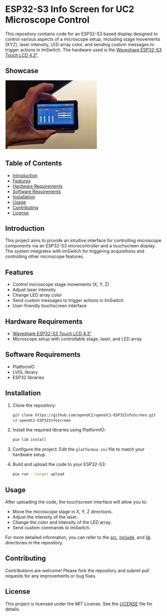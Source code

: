 # ESP32-S3 Info Screen for UC2 Microscope Control

This repository contains code for an ESP32-S3 based display designed to control various aspects of a microscope setup, including stage movements (XYZ), laser intensity, LED array color, and sending custom messages to trigger actions in ImSwitch. The hardware used is the [Waveshare ESP32-S3 Touch LCD 4.3"](https://www.waveshare.com/esp32-s3-touch-lcd-4.3.htm).

## Showcase 

![](./ESP32Info.jpg)

## Table of Contents
- [Introduction](#introduction)
- [Features](#features)
- [Hardware Requirements](#hardware-requirements)
- [Software Requirements](#software-requirements)
- [Installation](#installation)
- [Usage](#usage)
- [Contributing](#contributing)
- [License](#license)

## Introduction

This project aims to provide an intuitive interface for controlling microscope components via an ESP32-S3 microcontroller and a touchscreen display. The system integrates with ImSwitch for triggering acquisitions and controlling other microscope features.

## Features

- Control microscope stage movements (X, Y, Z)
- Adjust laser intensity
- Change LED array color
- Send custom messages to trigger actions in ImSwitch
- User-friendly touchscreen interface

## Hardware Requirements

- [Waveshare ESP32-S3 Touch LCD 4.3"](https://www.waveshare.com/esp32-s3-touch-lcd-4.3.htm)
- Microscope setup with controllable stage, laser, and LED array

## Software Requirements

- PlatformIO
- LVGL library
- ESP32 libraries

## Installation

1. Clone the repository:
   ```bash
   git clone https://github.com/openUC2/openUC2-ESP32InfoScreen.git
   cd openUC2-ESP32InfoScreen
   ```

2. Install the required libraries using PlatformIO:
   ```bash
   pio lib install
   ```

3. Configure the project:
   Edit the `platformio.ini` file to match your hardware setup.

4. Build and upload the code to your ESP32-S3:
   ```bash
   pio run --target upload
   ```

## Usage

After uploading the code, the touchscreen interface will allow you to:
- Move the microscope stage in X, Y, Z directions.
- Adjust the intensity of the laser.
- Change the color and intensity of the LED array.
- Send custom commands to ImSwitch.

For more detailed information, you can refer to the [src](https://github.com/openUC2/openUC2-ESP32InfoScreen/tree/main/src), [include](https://github.com/openUC2/openUC2-ESP32InfoScreen/tree/main/include), and [lib](https://github.com/openUC2/openUC2-ESP32InfoScreen/tree/main/lib) directories in the repository.

## Contributing

Contributions are welcome! Please fork the repository and submit pull requests for any improvements or bug fixes.

## License

This project is licensed under the MIT License. See the [LICENSE](LICENSE) file for details.

